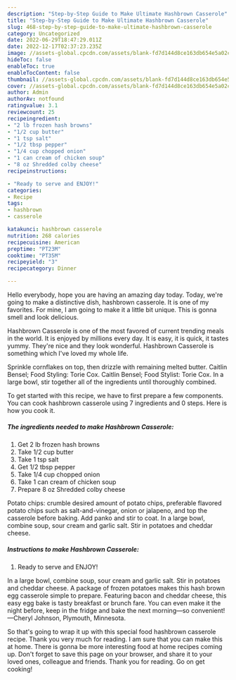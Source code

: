 ```yaml
---
description: "Step-by-Step Guide to Make Ultimate Hashbrown Casserole"
title: "Step-by-Step Guide to Make Ultimate Hashbrown Casserole"
slug: 468-step-by-step-guide-to-make-ultimate-hashbrown-casserole
category: Uncategorized
date: 2022-06-29T18:47:29.011Z
date: 2022-12-17T02:37:23.235Z
image: //assets-global.cpcdn.com/assets/blank-fd7d144d8ce163db654e5a02c40b08a2775adb7897d16e4062681dc7e1b2800f.png
hideToc: false
enableToc: true
enableTocContent: false
thumbnail: //assets-global.cpcdn.com/assets/blank-fd7d144d8ce163db654e5a02c40b08a2775adb7897d16e4062681dc7e1b2800f.png
cover: //assets-global.cpcdn.com/assets/blank-fd7d144d8ce163db654e5a02c40b08a2775adb7897d16e4062681dc7e1b2800f.png
author: Admin
authorAv: notfound
ratingvalue: 3.1
reviewcount: 25
recipeingredient:
- "2 lb frozen hash browns"
- "1/2 cup butter"
- "1 tsp salt"
- "1/2 tbsp pepper"
- "1/4 cup chopped onion"
- "1 can cream of chicken soup"
- "8 oz Shredded colby cheese"
recipeinstructions:

- "Ready to serve and ENJOY!"
categories:
- Recipe
tags:
- hashbrown
- casserole

katakunci: hashbrown casserole 
nutrition: 268 calories
recipecuisine: American
preptime: "PT23M"
cooktime: "PT35M"
recipeyield: "3"
recipecategory: Dinner

---
```



Hello everybody, hope you are having an amazing day today. Today, we're going to make a distinctive dish, hashbrown casserole. It is one of my favorites. For mine, I am going to make it a little bit unique. This is gonna smell and look delicious.

Hashbrown Casserole is one of the most favored of current trending meals in the world. It is enjoyed by millions every day. It is easy, it is quick, it tastes yummy. They're nice and they look wonderful. Hashbrown Casserole is something which I've loved my whole life.

Sprinkle cornflakes on top, then drizzle with remaining melted butter. Caitlin Bensel; Food Styling: Torie Cox. Caitlin Bensel; Food Stylist: Torie Cox. In a large bowl, stir together all of the ingredients until thoroughly combined.


To get started with this recipe, we have to first prepare a few components. You can cook hashbrown casserole using 7 ingredients and 0 steps. Here is how you cook it.

<!--inarticleads1-->

##### The ingredients needed to make Hashbrown Casserole:

1. Get 2 lb frozen hash browns
1. Take 1/2 cup butter
1. Take 1 tsp salt
1. Get 1/2 tbsp pepper
1. Take 1/4 cup chopped onion
1. Take 1 can cream of chicken soup
1. Prepare 8 oz Shredded colby cheese


Potato chips: crumble desired amount of potato chips, preferable flavored potato chips such as salt-and-vinegar, onion or jalapeno, and top the casserole before baking. Add panko and stir to coat. In a large bowl, combine soup, sour cream and garlic salt. Stir in potatoes and cheddar cheese. 

<!--inarticleads2-->

##### Instructions to make Hashbrown Casserole:


1. Ready to serve and ENJOY!

In a large bowl, combine soup, sour cream and garlic salt. Stir in potatoes and cheddar cheese. A package of frozen potatoes makes this hash brown egg casserole simple to prepare. Featuring bacon and cheddar cheese, this easy egg bake is tasty breakfast or brunch fare. You can even make it the night before, keep in the fridge and bake the next morning—so convenient! —Cheryl Johnson, Plymouth, Minnesota. 

So that's going to wrap it up with this special food hashbrown casserole recipe. Thank you very much for reading. I am sure that you can make this at home. There is gonna be more interesting food at home recipes coming up. Don't forget to save this page on your browser, and share it to your loved ones, colleague and friends. Thank you for reading. Go on get cooking!
